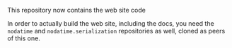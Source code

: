 This repository now contains the web site code

In order to actually build the web site, including the docs, you
need the `nodatime` and `nodatime.serialization` repositories as
well, cloned as peers of this one.
